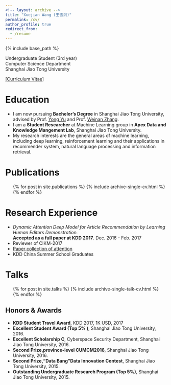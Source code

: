 ```yaml
---
<!-- layout: archive -->
title: "Xuejian Wang (王雪剑)"
permalink: /cv/
author_profile: true
redirect_from:
  - /resume
---
```


{% include base_path %}

Undergraduate Student (3rd year)<br>
Computer Science Department<br>
Shanghai Jiao Tong University<br>

[[Curriculum Vitae]](http://xjwangsjtu.github.io/files/Wang.pdf)


Education
======
* I am now pursuing **Bachelor’s Degree** in Shanghai Jiao Tong University, advised by Prof. [Yong Yu](http://apex.sjtu.edu.cn/members/yyu) and Prof. [Weinan Zhang](http://wnzhang.net/).
* I am a  **Student Researcher** at Machine Learning group in **Apex Data and Knowledge Mangement Lab**, Shanghai Jiao Tong University.
* My research interests are the general areas of machine learning, including deep learning, reinforcement learning and their applications in recommender system, natural language processing and information retrieval.


Publications
======
  <ul>{% for post in site.publications %}
    {% include archive-single-cv.html %}
  {% endfor %}</ul>


Research Experience
======
* <i> Dynamic Attention Deep Model for Article Recommendation by Learning Human Editors Demonstration. </i> <br> **Accepted as a full paper at KDD 2017**. Dec. 2016 - Feb. 2017
* Reviewer of CIKM-2017
* [Paper collection of attention](https://github.com/LantaoYu/MARL-Papers)
* KDD China Summer School Graduates
  
Talks
======
  <ul>{% for post in site.talks %}
    {% include archive-single-talk-cv.html %}
  {% endfor %}</ul>

## Honors & Awards
* **KDD Student Travel Award**, KDD 2017, 1K USD, 2017
* **Excellent Student Award (Top 5% )**, Shanghai Jiao Tong University, 2016.
* **Excellent Scholarship C**, Cyberspace Security Department, Shanghai Jiao Tong University, 2016.
* **Second Prize,province-level CUMCM2016**, Shanghai Jiao Tong University, 2016.
* **Second Prize,“Data Bang”Data Innovation Contest**, Shanghai Jiao Tong University, 2015.
* **Outstanding Undergraduate Research Program (Top 5%)**, Shanghai Jiao Tong University, 2015.
